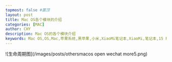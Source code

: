 ```yaml
---
topmost: false #置顶
layout: post
title: Mac OS各个模块的介绍
categories: [MAC]
author: CHY
description: Mac OS的各个模块介绍
keywords: Mac OS,OS,Mac,苹果系统,黑苹果,小米,XiaoMi笔记本,XiaoMi,笔记本,15 Pro
---
```


![生命周期图](/images/posts/othersmacos open wechat more5.png)
